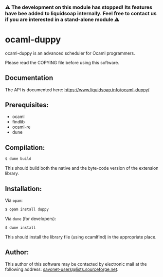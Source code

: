 ### ⚠️ The development on this module has stopped! Its features have bee added to liquidsoap internally. Feel free to contact us if you are interested in a stand-alone module ⚠️

# ocaml-duppy

ocaml-duppy is an advanced scheduler for Ocaml programmers.

Please read the COPYING file before using this software.

## Documentation

The API is documented here: https://www.liquidsoap.info/ocaml-duppy/

## Prerequisites:

- ocaml
- findlib
- ocaml-re
- dune

## Compilation:

```sh
$ dune build
```

This should build both the native and the byte-code version of the
extension library.

## Installation:

Via `opam`:

```sh
$ opam install duppy
```

Via `dune` (for developers):
```sh
$ dune install
```

This should install the library file (using ocamlfind) in the
appropriate place.

## Author:

This author of this software may be contacted by electronic mail
at the following address: savonet-users@lists.sourceforge.net.
